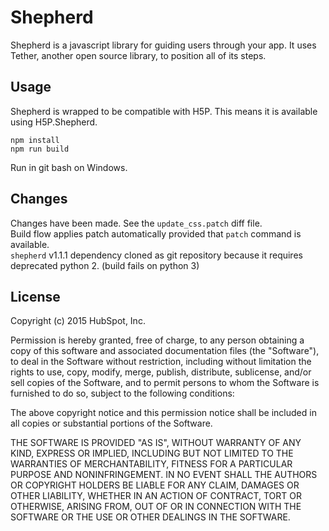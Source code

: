 Shepherd
======

Shepherd is a javascript library for guiding users through your app. It uses Tether, another open source library, to position all of its steps.

## Usage

Shepherd is wrapped to be compatible with H5P. This means it is available using H5P.Shepherd.
```
npm install
npm run build
```
Run in git bash on Windows.

## Changes

Changes have been made. See the `update_css.patch` diff file.  
Build flow applies patch automatically provided that `patch` command is available.  
`shepherd` v1.1.1 dependency cloned as git repository because it requires deprecated python 2. (build fails on python 3)

## License

Copyright (c) 2015 HubSpot, Inc.

Permission is hereby granted, free of charge, to any person obtaining a copy of this software and associated documentation files (the "Software"), to deal in the Software without restriction, including without limitation the rights to use, copy, modify, merge, publish, distribute, sublicense, and/or sell copies of the Software, and to permit persons to whom the Software is furnished to do so, subject to the following conditions:

The above copyright notice and this permission notice shall be included in all copies or substantial portions of the Software.

THE SOFTWARE IS PROVIDED "AS IS", WITHOUT WARRANTY OF ANY KIND, EXPRESS OR IMPLIED, INCLUDING BUT NOT LIMITED TO THE WARRANTIES OF MERCHANTABILITY, FITNESS FOR A PARTICULAR PURPOSE AND NONINFRINGEMENT. IN NO EVENT SHALL THE AUTHORS OR COPYRIGHT HOLDERS BE LIABLE FOR ANY CLAIM, DAMAGES OR OTHER LIABILITY, WHETHER IN AN ACTION OF CONTRACT, TORT OR OTHERWISE, ARISING FROM, OUT OF OR IN CONNECTION WITH THE SOFTWARE OR THE USE OR OTHER DEALINGS IN THE SOFTWARE.
